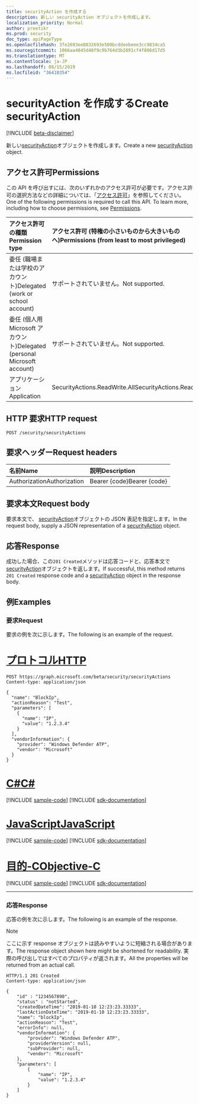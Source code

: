 ```yaml
---
title: securityAction を作成する
description: 新しい securityAction オブジェクトを作成します。
localization_priority: Normal
author: preetikr
ms.prod: security
doc_type: apiPageType
ms.openlocfilehash: 3fe2693ee0832693e500bcddeebeee3cc9834ca5
ms.sourcegitcommit: 1066aa4045d48f9c9b764d3b2891cf4f806d17d5
ms.translationtype: MT
ms.contentlocale: ja-JP
ms.lasthandoff: 08/15/2019
ms.locfileid: "36410354"
---
```

# <a name="create-securityaction"></a><span data-ttu-id="aafef-103">securityAction を作成する</span><span class="sxs-lookup"><span data-stu-id="aafef-103">Create securityAction</span></span>

[!INCLUDE [beta-disclaimer](../../includes/beta-disclaimer.md)]

<span data-ttu-id="aafef-104">新しい[securityAction](../resources/securityaction.md)オブジェクトを作成します。</span><span class="sxs-lookup"><span data-stu-id="aafef-104">Create a new [securityAction](../resources/securityaction.md) object.</span></span>

## <a name="permissions"></a><span data-ttu-id="aafef-105">アクセス許可</span><span class="sxs-lookup"><span data-stu-id="aafef-105">Permissions</span></span>

<span data-ttu-id="aafef-p101">この API を呼び出すには、次のいずれかのアクセス許可が必要です。アクセス許可の選択方法などの詳細については、「[アクセス許可](/graph/permissions-reference)」を参照してください。</span><span class="sxs-lookup"><span data-stu-id="aafef-p101">One of the following permissions is required to call this API. To learn more, including how to choose permissions, see [Permissions](/graph/permissions-reference).</span></span>

| <span data-ttu-id="aafef-108">アクセス許可の種類</span><span class="sxs-lookup"><span data-stu-id="aafef-108">Permission type</span></span>                        | <span data-ttu-id="aafef-109">アクセス許可 (特権の小さいものから大きいものへ)</span><span class="sxs-lookup"><span data-stu-id="aafef-109">Permissions (from least to most privileged)</span></span> |
|:---------------------------------------|:--------------------------------------------|
| <span data-ttu-id="aafef-110">委任 (職場または学校のアカウント)</span><span class="sxs-lookup"><span data-stu-id="aafef-110">Delegated (work or school account)</span></span>     | <span data-ttu-id="aafef-111">サポートされていません。</span><span class="sxs-lookup"><span data-stu-id="aafef-111">Not supported.</span></span> |
| <span data-ttu-id="aafef-112">委任 (個人用 Microsoft アカウント)</span><span class="sxs-lookup"><span data-stu-id="aafef-112">Delegated (personal Microsoft account)</span></span> | <span data-ttu-id="aafef-113">サポートされていません。</span><span class="sxs-lookup"><span data-stu-id="aafef-113">Not supported.</span></span> |
| <span data-ttu-id="aafef-114">アプリケーション</span><span class="sxs-lookup"><span data-stu-id="aafef-114">Application</span></span>                            | <span data-ttu-id="aafef-115">SecurityActions.ReadWrite.All</span><span class="sxs-lookup"><span data-stu-id="aafef-115">SecurityActions.ReadWrite.All</span></span> |

## <a name="http-request"></a><span data-ttu-id="aafef-116">HTTP 要求</span><span class="sxs-lookup"><span data-stu-id="aafef-116">HTTP request</span></span>

<!-- { "blockType": "ignored" } -->

```http
POST /security/securityActions
```

## <a name="request-headers"></a><span data-ttu-id="aafef-117">要求ヘッダー</span><span class="sxs-lookup"><span data-stu-id="aafef-117">Request headers</span></span>

| <span data-ttu-id="aafef-118">名前</span><span class="sxs-lookup"><span data-stu-id="aafef-118">Name</span></span>          | <span data-ttu-id="aafef-119">説明</span><span class="sxs-lookup"><span data-stu-id="aafef-119">Description</span></span>   |
|:--------------|:--------------|
| <span data-ttu-id="aafef-120">Authorization</span><span class="sxs-lookup"><span data-stu-id="aafef-120">Authorization</span></span> | <span data-ttu-id="aafef-121">Bearer {code}</span><span class="sxs-lookup"><span data-stu-id="aafef-121">Bearer {code}</span></span> |

## <a name="request-body"></a><span data-ttu-id="aafef-122">要求本文</span><span class="sxs-lookup"><span data-stu-id="aafef-122">Request body</span></span>

<span data-ttu-id="aafef-123">要求本文で、 [securityAction](../resources/securityaction.md)オブジェクトの JSON 表記を指定します。</span><span class="sxs-lookup"><span data-stu-id="aafef-123">In the request body, supply a JSON representation of a [securityAction](../resources/securityaction.md) object.</span></span>

## <a name="response"></a><span data-ttu-id="aafef-124">応答</span><span class="sxs-lookup"><span data-stu-id="aafef-124">Response</span></span>

<span data-ttu-id="aafef-125">成功した場合、この`201 Created`メソッドは応答コードと、応答本文で[securityAction](../resources/securityaction.md)オブジェクトを返します。</span><span class="sxs-lookup"><span data-stu-id="aafef-125">If successful, this method returns `201 Created` response code and a [securityAction](../resources/securityaction.md) object in the response body.</span></span>

## <a name="examples"></a><span data-ttu-id="aafef-126">例</span><span class="sxs-lookup"><span data-stu-id="aafef-126">Examples</span></span>

### <a name="request"></a><span data-ttu-id="aafef-127">要求</span><span class="sxs-lookup"><span data-stu-id="aafef-127">Request</span></span>

<span data-ttu-id="aafef-128">要求の例を次に示します。</span><span class="sxs-lookup"><span data-stu-id="aafef-128">The following is an example of the request.</span></span>

# <a name="httptabhttp"></a>[<span data-ttu-id="aafef-129">プロトコル</span><span class="sxs-lookup"><span data-stu-id="aafef-129">HTTP</span></span>](#tab/http)
<!-- {
  "blockType": "request",
  "name": "create_securityaction_from_security"
}-->

```http
POST https://graph.microsoft.com/beta/security/securityActions
Content-type: application/json

{
  "name": "BlockIp",
  "actionReason": "Test",
  "parameters": [
    {
      "name": "IP",
      "value": "1.2.3.4"
    }
  ],
  "vendorInformation": {
    "provider": "Windows Defender ATP",
    "vendor": "Microsoft"
  }
}
```
# <a name="ctabcsharp"></a>[<span data-ttu-id="aafef-130">C#</span><span class="sxs-lookup"><span data-stu-id="aafef-130">C#</span></span>](#tab/csharp)
[!INCLUDE [sample-code](../includes/snippets/csharp/create-securityaction-from-security-csharp-snippets.md)]
[!INCLUDE [sdk-documentation](../includes/snippets/snippets-sdk-documentation-link.md)]

# <a name="javascripttabjavascript"></a>[<span data-ttu-id="aafef-131">JavaScript</span><span class="sxs-lookup"><span data-stu-id="aafef-131">JavaScript</span></span>](#tab/javascript)
[!INCLUDE [sample-code](../includes/snippets/javascript/create-securityaction-from-security-javascript-snippets.md)]
[!INCLUDE [sdk-documentation](../includes/snippets/snippets-sdk-documentation-link.md)]

# <a name="objective-ctabobjc"></a>[<span data-ttu-id="aafef-132">目的-C</span><span class="sxs-lookup"><span data-stu-id="aafef-132">Objective-C</span></span>](#tab/objc)
[!INCLUDE [sample-code](../includes/snippets/objc/create-securityaction-from-security-objc-snippets.md)]
[!INCLUDE [sdk-documentation](../includes/snippets/snippets-sdk-documentation-link.md)]

---


### <a name="response"></a><span data-ttu-id="aafef-133">応答</span><span class="sxs-lookup"><span data-stu-id="aafef-133">Response</span></span>

<span data-ttu-id="aafef-134">応答の例を次に示します。</span><span class="sxs-lookup"><span data-stu-id="aafef-134">The following is an example of the response.</span></span>

> [!NOTE]
> <span data-ttu-id="aafef-135">ここに示す response オブジェクトは読みやすいように短縮される場合があります。</span><span class="sxs-lookup"><span data-stu-id="aafef-135">The response object shown here might be shortened for readability.</span></span> <span data-ttu-id="aafef-136">実際の呼び出しではすべてのプロパティが返されます。</span><span class="sxs-lookup"><span data-stu-id="aafef-136">All the properties will be returned from an actual call.</span></span>

<!-- {
  "blockType": "response",
  "truncated": true,
  "@odata.type": "microsoft.graph.securityAction"
} -->

```http
HTTP/1.1 201 Created
Content-type: application/json

{
    "id" : "1234567890",
    "status" : "notStarted",
    "createdDateTime": "2019-01-10 12:23:23.33333",
    "lastActionDateTime": "2019-01-10 12:23:23.33333",
    "name": "blockIp",
    "actionReason": "Test",
    "errorInfo": null,
    "vendorInformation": {
        "provider": "Windows Defender ATP",
        "providerVersion": null,
        "subProvider": null,
        "vendor": "Microsoft"
    },
    "parameters": [
        {
            "name": "IP",
            "value": "1.2.3.4"
        }
    ]
}
```

<!-- uuid: 16cd6b66-4b1a-43a1-adaf-3a886856ed98
2019-02-04 14:57:30 UTC -->
<!-- {
  "type": "#page.annotation",
  "description": "Create securityAction",
  "keywords": "",
  "section": "documentation",
  "tocPath": "",
  "suppressions": [
  ]
}-->
